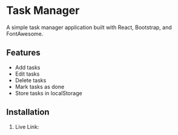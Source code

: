 # Task Manager

A simple task manager application built with React, Bootstrap, and FontAwesome.

## Features

- Add tasks
- Edit tasks
- Delete tasks
- Mark tasks as done
- Store tasks in localStorage

## Installation

1. Live Link:
   ```bash  https://task-manager46.netlify.app/
 
